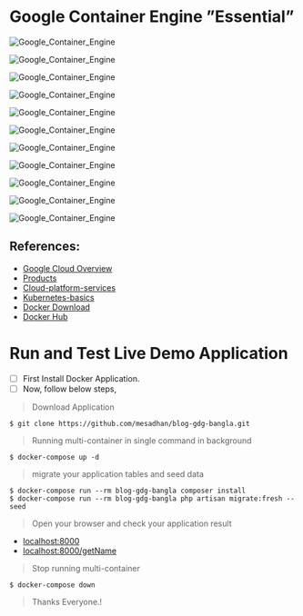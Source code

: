 # Google Container Engine ”Essential”

![Google_Container_Engine](./slide/Slide1.PNG)

![Google_Container_Engine](./slide/Slide2.PNG)

![Google_Container_Engine](./slide/Slide3.PNG)

![Google_Container_Engine](./slide/Slide4.PNG)

![Google_Container_Engine](./slide/Slide5.PNG)

![Google_Container_Engine](./slide/Slide6.PNG)

![Google_Container_Engine](./slide/Slide7.PNG)

![Google_Container_Engine](./slide/Slide8.PNG)

![Google_Container_Engine](./slide/Slide9.PNG)

![Google_Container_Engine](./slide/Slide10.PNG)

![Google_Container_Engine](./slide/Slide12.PNG)

## References:
- [Google Cloud Overview](https://cloud.google.com/docs/overview)
- [Products](https://cloud.google.com/products)
- [Cloud-platform-services](https://cloud.google.com/docs/overview/cloud-platform-services)
- [Kubernetes-basics](https://kubernetes.io/docs/tutorials/kubernetes-basics)
- [Docker Download](https://www.docker.com/products/docker-desktop)
- [Docker Hub](https://cloud.docker.com)
 



#  Run and Test Live Demo Application

- [ ] First Install Docker Application.
- [ ] Now, follow below steps,

> Download Application

    $ git clone https://github.com/mesadhan/blog-gdg-bangla.git

> Running multi-container in single command in background

    $ docker-compose up -d
    
> migrate your application tables and seed data

    $ docker-compose run --rm blog-gdg-bangla composer install
    $ docker-compose run --rm blog-gdg-bangla php artisan migrate:fresh --seed


 
>  Open your browser and check your application result
- [localhost:8000](http://localhost:8000)
- [localhost:8000/getName](http://localhost:8000/getName)


>  Stop running multi-container
    
    $ docker-compose down


> Thanks Everyone.!